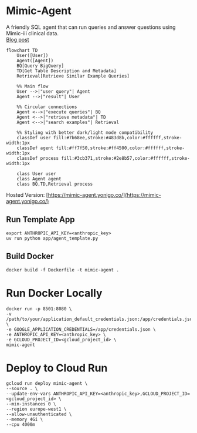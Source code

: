 # Mimic-Agent

A friendly SQL agent that can run queries and answer questions using Mimic-iii clinical data.  
[Blog post](https://yonigottesman.github.io/2025/04/14/mimicagent.html)
```mermaid
flowchart TD
    User([User])
    Agent([Agent])
    BQ[Query BigQuery]
    TD[Get Table Description and Metadata]
    Retrieval[Retrieve Similar Example Queries]

    %% Main flow
    User -->|"user query"| Agent
    Agent -->|"result"| User
    
    %% Circular connections
    Agent <-->|"execute queries"| BQ
    Agent <-->|"retrieve metadata"| TD
    Agent <-->|"search examples"| Retrieval

    %% Styling with better dark/light mode compatibility
    classDef user fill:#7b68ee,stroke:#483d8b,color:#ffffff,stroke-width:1px
    classDef agent fill:#ff7f50,stroke:#ff4500,color:#ffffff,stroke-width:1px
    classDef process fill:#3cb371,stroke:#2e8b57,color:#ffffff,stroke-width:1px
    
    class User user
    class Agent agent
    class BQ,TD,Retrieval process
```

Hosted Version: [https://mimic-agent.yonigo.co/](https://mimic-agent.yonigo.co/)

## Run Template App
```
export ANTHROPIC_API_KEY=<anthropic_key>
uv run python app/agent_template.py
```


## Build Docker
```
docker build -f Dockerfile -t mimic-agent .
```

# Run Docker Locally
```
docker run -p 8501:8080 \
-v /path/to/your/application_default_credentials.json:/app/credentials.json \
-e GOOGLE_APPLICATION_CREDENTIALS=/app/credentials.json \
-e ANTHROPIC_API_KEY=<anthropic_key> \
-e GCLOUD_PROJECT_ID=<gcloud_project_id> \
mimic-agent
```

# Deploy to Cloud Run
```
gcloud run deploy mimic-agent \
--source . \
--update-env-vars ANTHROPIC_API_KEY=<anthropic_key>,GCLOUD_PROJECT_ID=<gcloud_project_id> \
--min-instances 0 \
--region europe-west1 \
--allow-unauthenticated \
--memory 4Gi \
--cpu 4000m
```
